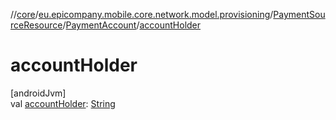 //[core](../../../../index.md)/[eu.epicompany.mobile.core.network.model.provisioning](../../index.md)/[PaymentSourceResource](../index.md)/[PaymentAccount](index.md)/[accountHolder](account-holder.md)

# accountHolder

[androidJvm]\
val [accountHolder](account-holder.md): [String](https://kotlinlang.org/api/latest/jvm/stdlib/kotlin/-string/index.html)
